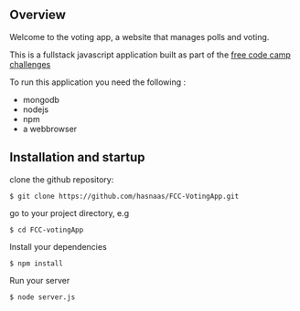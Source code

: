 
## Overview

Welcome to the voting app, a website that manages polls and voting.

This is a fullstack javascript application built as part of the [free code camp challenges](https://www.freecodecamp.org/challenges/build-a-voting-app) 

To run this application you need the following :

* mongodb
* nodejs
* npm
* a webbrowser

## Installation and startup

clone the github repository:

`$ git clone https://github.com/hasnaas/FCC-VotingApp.git`

go to your project directory, e.g

`$ cd FCC-votingApp`

Install your dependencies

`$ npm install `

Run your server

`$ node server.js`

